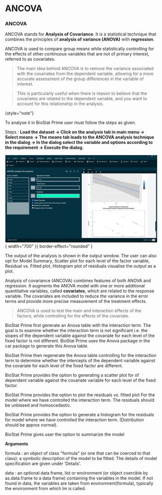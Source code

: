 # ANCOVA

### ANCOVA

ANCOVA stands for __Analysis of Covariance__. It is a statistical technique that combines the principles of __analysis of variance (ANOVA)__ with __regression__. 

ANCOVA is used to compare group means while statistically controlling for the effects of other continuous variables that are not of primary interest, referred to as covariates. 

>The main idea behind ANCOVA is to remove the variance associated with the covariates from the dependent variable, allowing for a more accurate assessment of the group differences in the variable of interest. 

>This is particularly useful when there is reason to believe that the covariates are related to the dependent variable, and you want to account for this relationship in the analysis.
>
{style="note"}

To analyse it in BioStat Prime user must follow the steps as given.

Steps
: __Load the dataset -> Click on the analysis tab in main menu -> Select means -> The means tab leads to the ANCOVA analysis technique in the dialog -> In the dialog select the variable and options according to the requirement -> Execute the dialog.__

![alt text](screenshots/image111.png){ width="700" }{ border-effect="rounded" }

The output of the analysis is shown in the output window. The user can also opt for Model Summary, Scatter plot for each level of the factor variable, Residual vs. Fitted plot, Histogram plot of residuals visualise the output as a plot.

Analysis of covariance (ANCOVA) combines features of both ANOVA and regression. It augments the ANOVA model with one or more additional quantitative variables, called __covariates__, which are related to the response variable. The covariates are included to reduce the variance in the error terms and provide more precise measurement of the treatment effects.

>ANCOVA is used to test the main and interaction effects of the factors, while controlling for the effects of the covariate.

BioStat Prime first generate an Anova table with the interaction term. The goal is to examine whether the interaction term is not significant i.e. the slopes of the dependent variable against the covariate for each level of the fixed factor is not different. BioStat Prime uses the Anova package in the car package to generate this Anova table.

BioStat Prime then regenerate the Anova table controlling for the interaction term to determine whether the intercepts of the dependent variable against the covariate for each level of the fixed factor are different.

BioStat Prime provides the option to generating a scatter plot for of dependent variable against the covariate variable for each level of the fixed factor.

BioStat Prime provides the option to plot the residuals vs. fitted plot For the model where we have controlled the interaction term. The residuals should be unbiased and homoscedastic.

BioStat Prime provides the option to generate a histogram for the residuals for model where we have controlled the interaction term. (Distribution should be approx normal).

BioStat Prime gives user the option to summarize the model

__Arguments__

formula
: an object of class "formula" (or one that can be coerced to that class): a symbolic description of the model to be fitted. The details of model specification are given under ‘Details’.

data
: an optional data frame, list or environment (or object coercible by as.data.frame to a data frame) containing the variables in the model. If not found in data, the variables are taken from environment(formula), typically the environment from which lm is called.